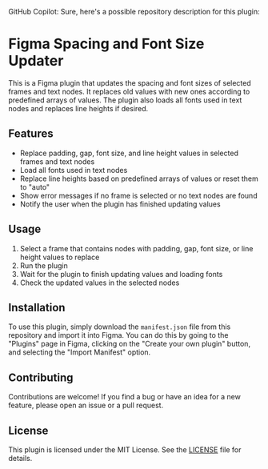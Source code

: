 GitHub Copilot: Sure, here's a possible repository description for this plugin:

# Figma Spacing and Font Size Updater

This is a Figma plugin that updates the spacing and font sizes of selected frames and text nodes. It replaces old values with new ones according to predefined arrays of values. The plugin also loads all fonts used in text nodes and replaces line heights if desired. 

## Features

- Replace padding, gap, font size, and line height values in selected frames and text nodes
- Load all fonts used in text nodes
- Replace line heights based on predefined arrays of values or reset them to "auto"
- Show error messages if no frame is selected or no text nodes are found
- Notify the user when the plugin has finished updating values

## Usage

1. Select a frame that contains nodes with padding, gap, font size, or line height values to replace
2. Run the plugin
3. Wait for the plugin to finish updating values and loading fonts
4. Check the updated values in the selected nodes

## Installation

To use this plugin, simply download the `manifest.json` file from this repository and import it into Figma. You can do this by going to the "Plugins" page in Figma, clicking on the "Create your own plugin" button, and selecting the "Import Manifest" option.

## Contributing

Contributions are welcome! If you find a bug or have an idea for a new feature, please open an issue or a pull request.

## License

This plugin is licensed under the MIT License. See the [LICENSE](LICENSE) file for details.